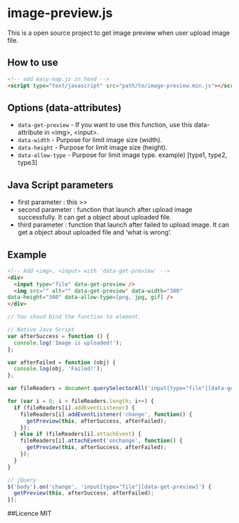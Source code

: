 # image-preview.js
This is a open source project to get image preview when user upload image file.

## How to use
```html
<!-- add easy-map.js in head -->
<script type="text/javascript" src="path/to/image-preview.min.js"></script>
```

## Options (data-attributes)
- `data-get-preview` - If you want to use this function, use this data-attribute in &lt;img&gt;, &lt;input&gt;.
- `data-width` - Purpose for limit image size (width).
- `data-height` - Purpose for limit image size (height).
- `data-allow-type` - Purpose for limit image type. example) [type1, type2, type3]

## Java Script parameters
- first parameter : this &gt;&gt;
- second parameter : function that launch after upload image successfully. It can get a object about uploaded file.
- third parameter : function that launch after failed to upload image. It can get a object about uploaded file and &lsquo;what is wrong&rsquo;.

## Example
```html
<!-- Add <img>, <input> with 'data-get-preview' -->
<div>
  <input type="file" data-get-preview />
  <img src="" alt="" data-get-preview' data-width="300"
data-height="300" data-allow-type=[png, jpg, gif] />
</div>
```

```js
// You shoud bind the function to element.

// Native Java Script
var afterSuccess = function () {
  console.log('Image is uploaded!');
};

var afterFailed = function (obj) {
  console.log(obj, 'Failed!');
};

var fileReaders = document.querySelectorAll('input[type="file"][data-get-preview]');

for (var i = 0; i < fileReaders.length; i++) {
  if (fileReaders[i].addEventListener) {
    fileReaders[i].addEventListener('change', function() {
      getPreview(this, afterSuccess, afterFailed);
    });
  } else if (fileReaders[i].attachEvent) {
    fileReaders[i].attachEvent('onchange', function() {
      getPreview(this, afterSuccess, afterFailed);
    });
  }
}

// jQuery
$('body').on('change', 'input[type="file"][data-get-preview]') {
  getPreview(this, afterSuccess, afterFailed);
});
```

##Licence
MIT

